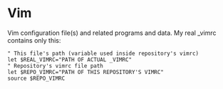 Vim
===

Vim configuration file(s) and related programs and data.
My real _vimrc contains only this:

    " This file's path (variable used inside repository's vimrc)
    let $REAL_VIMRC="PATH OF ACTUAL _VIMRC"
    " Repository's vimrc file path
    let $REPO_VIMRC="PATH OF THIS REPOSITORY'S VIMRC"
    source $REPO_VIMRC
